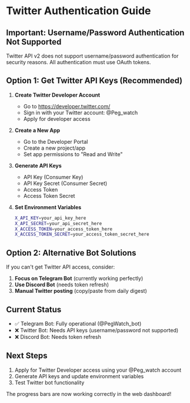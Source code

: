 # Twitter Authentication Guide

## Important: Username/Password Authentication Not Supported

Twitter API v2 does not support username/password authentication for security reasons. All authentication must use OAuth tokens.

## Option 1: Get Twitter API Keys (Recommended)

1. **Create Twitter Developer Account**
   - Go to https://developer.twitter.com/
   - Sign in with your Twitter account: @Peg_watch
   - Apply for developer access

2. **Create a New App**
   - Go to the Developer Portal
   - Create a new project/app
   - Set app permissions to "Read and Write"

3. **Generate API Keys**
   - API Key (Consumer Key)
   - API Key Secret (Consumer Secret)
   - Access Token
   - Access Token Secret

4. **Set Environment Variables**
   ```bash
   X_API_KEY=your_api_key_here
   X_API_SECRET=your_api_secret_here
   X_ACCESS_TOKEN=your_access_token_here
   X_ACCESS_TOKEN_SECRET=your_access_token_secret_here
   ```

## Option 2: Alternative Bot Solutions

If you can't get Twitter API access, consider:

1. **Focus on Telegram Bot** (currently working perfectly)
2. **Use Discord Bot** (needs token refresh)
3. **Manual Twitter posting** (copy/paste from daily digest)

## Current Status

- ✅ Telegram Bot: Fully operational (@PegWatch_bot)
- ❌ Twitter Bot: Needs API keys (username/password not supported)
- ❌ Discord Bot: Needs token refresh

## Next Steps

1. Apply for Twitter Developer access using your @Peg_watch account
2. Generate API keys and update environment variables
3. Test Twitter bot functionality

The progress bars are now working correctly in the web dashboard!